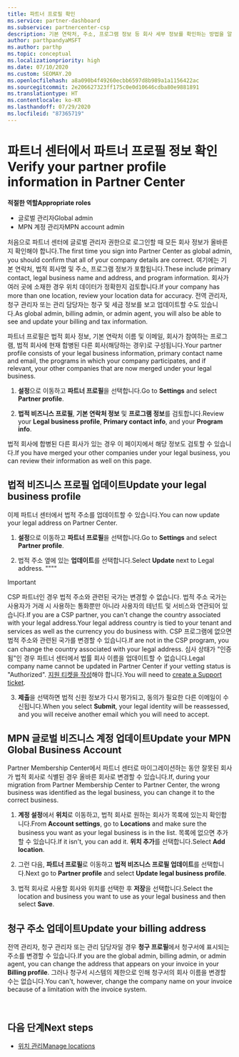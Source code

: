 ```yaml
---
title: 파트너 프로필 확인
ms.service: partner-dashboard
ms.subservice: partnercenter-csp
description: 기본 연락처, 주소, 프로그램 정보 등 회사 세부 정보를 확인하는 방법을 알아봅니다. 또한 법률 및 청구 주소를 업데이트할 수 있습니다.
author: parthpandyaMSFT
ms.author: parthp
ms.topic: conceptual
ms.localizationpriority: high
ms.date: 07/10/2020
ms.custom: SEOMAY.20
ms.openlocfilehash: a8a090b4f49260ecbb6597d8b989a1a1156422ac
ms.sourcegitcommit: 2e206627323ff175c0e0d10646cdba80e9881891
ms.translationtype: HT
ms.contentlocale: ko-KR
ms.lasthandoff: 07/29/2020
ms.locfileid: "87365719"
---
```

# <a name="verify-your-partner-profile-information-in-partner-center"></a><span data-ttu-id="7d680-104">파트너 센터에서 파트너 프로필 정보 확인</span><span class="sxs-lookup"><span data-stu-id="7d680-104">Verify your partner profile information in Partner Center</span></span>

<span data-ttu-id="7d680-105">**적절한 역할**</span><span class="sxs-lookup"><span data-stu-id="7d680-105">**Appropriate roles**</span></span>

- <span data-ttu-id="7d680-106">글로벌 관리자</span><span class="sxs-lookup"><span data-stu-id="7d680-106">Global admin</span></span>
- <span data-ttu-id="7d680-107">MPN 계정 관리자</span><span class="sxs-lookup"><span data-stu-id="7d680-107">MPN account admin</span></span>

<span data-ttu-id="7d680-108">처음으로 파트너 센터에 글로벌 관리자 권한으로 로그인할 때 모든 회사 정보가 올바른지 확인해야 합니다.</span><span class="sxs-lookup"><span data-stu-id="7d680-108">The first time you sign into Partner Center as global admin, you should confirm that all of your company details are correct.</span></span> <span data-ttu-id="7d680-109">여기에는 기본 연락처, 법적 회사명 및 주소, 프로그램 정보가 포함됩니다.</span><span class="sxs-lookup"><span data-stu-id="7d680-109">These include primary contact, legal business name and address, and program information.</span></span> <span data-ttu-id="7d680-110">회사가 여러 곳에 소재한 경우 위치 데이터가 정확한지 검토합니다.</span><span class="sxs-lookup"><span data-stu-id="7d680-110">If your company has more than one location, review your location data for accuracy.</span></span> <span data-ttu-id="7d680-111">전역 관리자, 청구 관리자 또는 관리 담당자는 청구 및 세금 정보를 보고 업데이트할 수도 있습니다.</span><span class="sxs-lookup"><span data-stu-id="7d680-111">As global admin, billing admin, or admin agent, you will also be able to see and update your billing and tax information.</span></span>

<span data-ttu-id="7d680-112">파트너 프로필은 법적 회사 정보, 기본 연락처 이름 및 이메일, 회사가 참여하는 프로그램, 법적 회사에 현재 합병된 다른 회사(해당하는 경우)로 구성됩니다.</span><span class="sxs-lookup"><span data-stu-id="7d680-112">Your partner profile consists of your legal business information, primary contact name and email, the programs in which your company participates, and if relevant, your other companies that are now merged under your legal business.</span></span>

1. <span data-ttu-id="7d680-113">**설정**으로 이동하고 **파트너 프로필**을 선택합니다.</span><span class="sxs-lookup"><span data-stu-id="7d680-113">Go to **Settings** and select **Partner profile**.</span></span>

2. <span data-ttu-id="7d680-114">**법적 비즈니스 프로필**, **기본 연락처 정보** 및 **프로그램 정보**를 검토합니다.</span><span class="sxs-lookup"><span data-stu-id="7d680-114">Review your **Legal business profile**, **Primary contact info**, and your **Program info**.</span></span>

<span data-ttu-id="7d680-115">법적 회사에 합병된 다른 회사가 있는 경우 이 페이지에서 해당 정보도 검토할 수 있습니다.</span><span class="sxs-lookup"><span data-stu-id="7d680-115">If you have merged your other companies under your legal business, you can review their information as well on this page.</span></span>

## <a name="update-your-legal-business-profile"></a><span data-ttu-id="7d680-116">법적 비즈니스 프로필 업데이트</span><span class="sxs-lookup"><span data-stu-id="7d680-116">Update your legal business profile</span></span>

<span data-ttu-id="7d680-117">이제 파트너 센터에서 법적 주소를 업데이트할 수 있습니다.</span><span class="sxs-lookup"><span data-stu-id="7d680-117">You can now update your legal address on Partner Center.</span></span>

1. <span data-ttu-id="7d680-118">**설정**으로 이동하고 **파트너 프로필**을 선택합니다.</span><span class="sxs-lookup"><span data-stu-id="7d680-118">Go to **Settings** and select **Partner profile**.</span></span> 

2. <span data-ttu-id="7d680-119">법적 주소 옆에 있는 **업데이트**를 선택합니다.</span><span class="sxs-lookup"><span data-stu-id="7d680-119">Select **Update** next to Legal address.</span></span> <span data-ttu-id="7d680-120">""</span><span class="sxs-lookup"><span data-stu-id="7d680-120">""</span></span>

>[!Important]
><span data-ttu-id="7d680-121">CSP 파트너인 경우 법적 주소와 관련된 국가는 변경할 수 없습니다. 법적 주소 국가는 사용자가 거래 시 사용하는 통화뿐만 아니라 사용자의 테넌트 및 서비스와 연관되어 있습니다.</span><span class="sxs-lookup"><span data-stu-id="7d680-121">If you are a CSP partner, you can't change the country associated with your legal address.Your legal address country is tied to your tenant and services as well as the currency you do business with.</span></span> <span data-ttu-id="7d680-122">CSP 프로그램에 없으면 법적 주소와 관련된 국가를 변경할 수 있습니다.</span><span class="sxs-lookup"><span data-stu-id="7d680-122">If are not in the CSP program, you can change the country associated with your legal address.</span></span> <span data-ttu-id="7d680-123">심사 상태가 "인증됨"인 경우 파트너 센터에서 법률 회사 이름을 업데이트할 수 없습니다.</span><span class="sxs-lookup"><span data-stu-id="7d680-123">Legal company name cannot be updated in Partner Center if your vetting status is "Authorized".</span></span> <span data-ttu-id="7d680-124">[지원 티켓을 작성](https://partner.microsoft.com/dashboard/support/csp/servicerequests/create?stage=2&topicid=eb74583c-61b3-2124-bffc-00920e0ae772)해야 합니다.</span><span class="sxs-lookup"><span data-stu-id="7d680-124">You will need to [create a Support ticket](https://partner.microsoft.com/dashboard/support/csp/servicerequests/create?stage=2&topicid=eb74583c-61b3-2124-bffc-00920e0ae772).</span></span>

3. <span data-ttu-id="7d680-125">**제출**을 선택하면 법적 신원 정보가 다시 평가되고, 동의가 필요한 다른 이메일이 수신됩니다.</span><span class="sxs-lookup"><span data-stu-id="7d680-125">When you select **Submit**, your legal identity will be reassessed, and you will receive another email which you will need to accept.</span></span>

## <a name="update-your-mpn-global-business-account"></a><span data-ttu-id="7d680-126">MPN 글로벌 비즈니스 계정 업데이트</span><span class="sxs-lookup"><span data-stu-id="7d680-126">Update your MPN Global Business Account</span></span>

<span data-ttu-id="7d680-127">Partner Membership Center에서 파트너 센터로 마이그레이션하는 동안 잘못된 회사가 법적 회사로 식별된 경우 올바른 회사로 변경할 수 있습니다.</span><span class="sxs-lookup"><span data-stu-id="7d680-127">If, during your migration from Partner Membership Center to Partner Center, the wrong business was identified as the legal business, you can change it to the correct business.</span></span>

1. <span data-ttu-id="7d680-128">**계정 설정**에서 **위치**로 이동하고, 법적 회사로 원하는 회사가 목록에 있는지 확인합니다.</span><span class="sxs-lookup"><span data-stu-id="7d680-128">From **Account settings**, go to **Locations** and make sure the business you want as your legal business is in the list.</span></span> <span data-ttu-id="7d680-129">목록에 없으면 추가할 수 있습니다.</span><span class="sxs-lookup"><span data-stu-id="7d680-129">If it isn't, you can add it.</span></span> <span data-ttu-id="7d680-130">**위치 추가**를 선택합니다.</span><span class="sxs-lookup"><span data-stu-id="7d680-130">Select **Add location**.</span></span>

2. <span data-ttu-id="7d680-131">그런 다음, **파트너 프로필**로 이동하고 **법적 비즈니스 프로필 업데이트**를 선택합니다.</span><span class="sxs-lookup"><span data-stu-id="7d680-131">Next go to **Partner profile** and select **Update legal business profile**.</span></span>

3. <span data-ttu-id="7d680-132">법적 회사로 사용할 회사와 위치를 선택한 후 **저장**을 선택합니다.</span><span class="sxs-lookup"><span data-stu-id="7d680-132">Select the location and business you want to use as your legal business and then select **Save**.</span></span>

## <a name="update-your-billing-address"></a><span data-ttu-id="7d680-133">청구 주소 업데이트</span><span class="sxs-lookup"><span data-stu-id="7d680-133">Update your billing address</span></span>

<span data-ttu-id="7d680-134">전역 관리자, 청구 관리자 또는 관리 담당자일 경우 **청구 프로필**에서 청구서에 표시되는 주소를 변경할 수 있습니다.</span><span class="sxs-lookup"><span data-stu-id="7d680-134">If you are the global admin, billing admin, or admin agent, you can change the address that appears on your invoice in your **Billing profile**.</span></span> <span data-ttu-id="7d680-135">그러나 청구서 시스템의 제한으로 인해 청구서의 회사 이름을 변경할 수는 없습니다.</span><span class="sxs-lookup"><span data-stu-id="7d680-135">You can't, however, change the company name on your invoice because of a limitation with the invoice system.</span></span>

 
## <a name="next-steps"></a><span data-ttu-id="7d680-136">다음 단계</span><span class="sxs-lookup"><span data-stu-id="7d680-136">Next steps</span></span>

- [<span data-ttu-id="7d680-137">위치 관리</span><span class="sxs-lookup"><span data-stu-id="7d680-137">Manage locations</span></span>](manage-locations.md)

